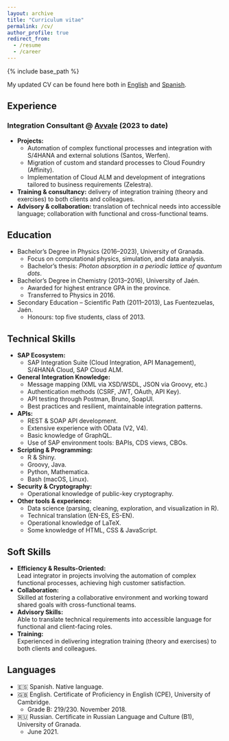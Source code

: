 ```yaml
---
layout: archive
title: "Curriculum vitae"
permalink: /cv/
author_profile: true
redirect_from:
  - /resume
  - /career
---
```


{% include base_path %}

My updated CV can be found here both in [English]({{site.url}}/files/CV-eng.pdf) and [Spanish]({{site.url}}/files/CV-esp.pdf).

## Experience
### Integration Consultant @ [Avvale](https://www.avvale.com) (2023 to date)
* **Projects:**
  * Automation of complex functional processes and integration with S/4HANA and external solutions (Santos, Werfen).
  * Migration of custom and standard processes to Cloud Foundry (Affinity).
  * Implementation of Cloud ALM and development of integrations tailored to business requirements (Zelestra).
* **Training & consultancy:** delivery of integration training (theory and exercises) to both clients and colleagues.
* **Advisory & collaboration:** translation of technical needs into accessible language; collaboration with functional and cross-functional teams.

## Education

* Bachelor’s Degree in Physics (2016–2023), University of Granada.  
  * Focus on computational physics, simulation, and data analysis.  
  * Bachelor’s thesis: *Photon absorption in a periodic lattice of quantum dots*.
* Bachelor’s Degree in Chemistry (2013–2016), University of Jaén.  
  * Awarded for highest entrance GPA in the province.  
  * Transferred to Physics in 2016.
* Secondary Education – Scientific Path (2011–2013), Las Fuentezuelas, Jaén.  
  * Honours: top five students, class of 2013.

## Technical Skills

* **SAP Ecosystem:**  
  * SAP Integration Suite (Cloud Integration, API Management), S/4HANA Cloud, SAP Cloud ALM.
* **General Integration Knowledge:**  
  * Message mapping (XML via XSD/WSDL, JSON via Groovy, etc.)  
  * Authentication methods (CSRF, JWT, OAuth, API Key).  
  * API testing through Postman, Bruno, SoapUI.  
  * Best practices and resilient, maintainable integration patterns.
* **APIs:**  
  * REST & SOAP API development.  
  * Extensive experience with OData (V2, V4).  
  * Basic knowledge of GraphQL.  
  * Use of SAP environment tools: BAPIs, CDS views, CBOs.
* **Scripting & Programming:**  
  * R & Shiny.
  * Groovy, Java.
  * Python, Mathematica.  
  * Bash (macOS, Linux).
* **Security & Cryptography:**  
  * Operational knowledge of public-key cryptography.
* **Other tools & experience:**  
  * Data science (parsing, cleaning, exploration, and visualization in R).  
  * Technical translation (EN-ES, ES-EN).  
  * Operational knowledge of LaTeX.  
  * Some knowledge of HTML, CSS & JavaScript.

## Soft Skills

* **Efficiency & Results-Oriented:**  
  Lead integrator in projects involving the automation of complex functional processes, achieving high customer satisfaction.
* **Collaboration:**  
  Skilled at fostering a collaborative environment and working toward shared goals with cross-functional teams.
* **Advisory Skills:**  
  Able to translate technical requirements into accessible language for functional and client-facing roles.
* **Training:**  
  Experienced in delivering integration training (theory and exercises) to both clients and colleagues.

## Languages

* 🇪🇸 Spanish. Native language.  
* 🇬🇧 English. Certificate of Proficiency in English (CPE), University of Cambridge.  
  * Grade B: 219/230. November 2018.  
* 🇷🇺 Russian. Certificate in Russian Language and Culture (B1), University of Granada.  
  * June 2021.
